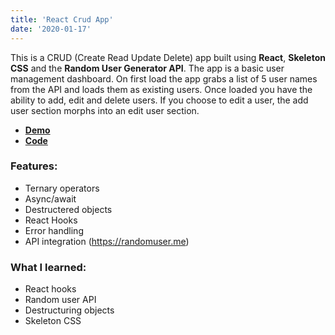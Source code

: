 ```yaml
---
title: 'React Crud App'
date: '2020-01-17'
---
```


This is a CRUD (Create Read Update Delete) app built using **React**, **Skeleton CSS** and the **Random User Generator API**. The app is a basic user management dashboard. On first load the app grabs a list of 5 user names from the API and loads them as existing users. Once loaded you have the ability to add, edit and delete users. If you choose to edit a user, the add user section morphs into an edit user section.

- [**Demo**](https://jimbomoso.github.io/react-crud-app/)
- [**Code**](https://github.com/Jimbomoso/react-crud-app) 

### Features:

- Ternary operators
- Async/await
- Destructered objects
- React Hooks
- Error handling 
- API integration (https://randomuser.me)

### What I learned: 

- React hooks
- Random user API
- Destructuring objects
- Skeleton CSS